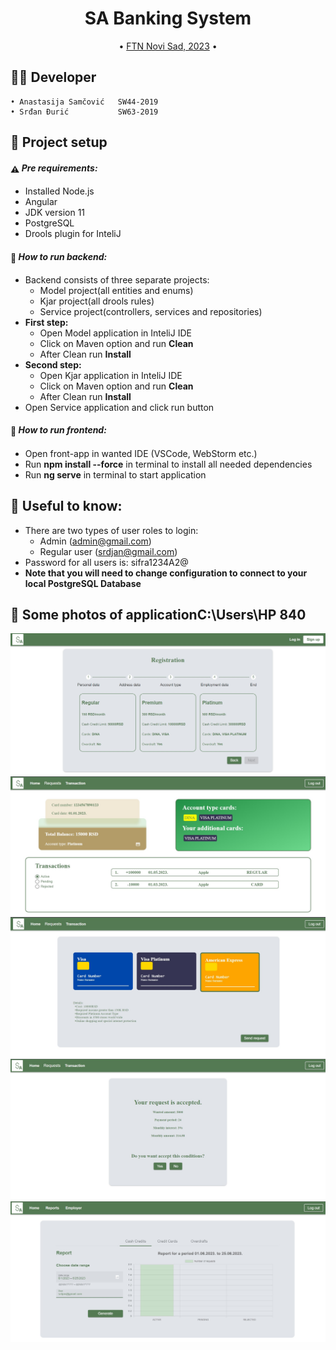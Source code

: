 <h1 align="center">
  SA Banking System
  <br>
</h1>

<p align="center">
  • <a href="#-project-setup-and-commands">FTN Novi Sad, 2023</a>
  •
</p>


## 👨‍💻 Developer
    • Anastasija Samčović   SW44-2019
    • Srđan Đurić           SW63-2019

## 🚀 Project setup

#### <span style="vertical-align: middle">:warning:</span> *Pre requirements:*

- Installed Node.js
- Angular
- JDK version 11
- PostgreSQL
- Drools plugin for InteliJ

#### <span style="vertical-align: middle">:floppy_disk:</span> *How to run backend:*

- Backend consists of three separate projects:
    - Model project(all entities and enums)
    - Kjar project(all drools rules)
    - Service project(controllers, services and repositories)
- <b>First step:</b>
    - Open Model application in InteliJ IDE
    - Click on Maven option and run <b>Clean</b>
    - After Clean run <b>Install</b>
- <b>Second step:</b>
    - Open Kjar application in InteliJ IDE
    - Click on Maven option and run <b>Clean</b>
    - After Clean run <b>Install</b>
- Open Service application and click run button

#### <span style="vertical-align: middle">:floppy_disk:</span> *How to run frontend:*

- Open front-app in wanted IDE (VSCode, WebStorm etc.)
- Run <b>npm install --force</b> in terminal to install all needed dependencies
- Run <b>ng serve</b> in terminal to start application

## 🤝 Useful to know:
- There are two types of user roles to login:
    - Admin (admin@gmail.com)
    - Regular user (srdjan@gmail.com)
- Password for all users is: sifra1234A2@
- <b>Note that you will need to change configuration to connect to your local PostgreSQL Database</b>

## 📱 Some photos of applicationC:\Users\HP 840 
![registration page](./front-end/src/assets/images/S1.jpg)
![home page](./front-end/src/assets/images/S2.jpg)
![credit card request page](./front-end/src/assets/images/S3.jpg)
![accepted cash credit page](./front-end/src/assets/images/S4.jpg)
![reports page](./front-end/src/assets/images/S5.jpg)
